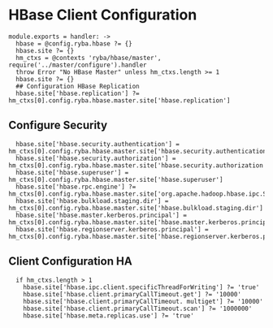 

# HBase Client Configuration

    module.exports = handler: ->
      hbase = @config.ryba.hbase ?= {}
      hbase.site ?= {}
      hm_ctxs = @contexts 'ryba/hbase/master', require('../master/configure').handler
      throw Error "No HBase Master" unless hm_ctxs.length >= 1
      hbase.site ?= {}
      ## Configuration HBase Replication
      hbase.site['hbase.replication'] ?= hm_ctxs[0].config.ryba.hbase.master.site['hbase.replication']

## Configure Security

      hbase.site['hbase.security.authentication'] = hm_ctxs[0].config.ryba.hbase.master.site['hbase.security.authentication']
      hbase.site['hbase.security.authorization'] = hm_ctxs[0].config.ryba.hbase.master.site['hbase.security.authorization']
      hbase.site['hbase.superuser'] = hm_ctxs[0].config.ryba.hbase.master.site['hbase.superuser']
      hbase.site['hbase.rpc.engine'] ?= hm_ctxs[0].config.ryba.hbase.master.site['org.apache.hadoop.hbase.ipc.SecureRpcEngine']
      hbase.site['hbase.bulkload.staging.dir'] = hm_ctxs[0].config.ryba.hbase.master.site['hbase.bulkload.staging.dir']
      hbase.site['hbase.master.kerberos.principal'] = hm_ctxs[0].config.ryba.hbase.master.site['hbase.master.kerberos.principal']
      hbase.site['hbase.regionserver.kerberos.principal'] = hm_ctxs[0].config.ryba.hbase.master.site['hbase.regionserver.kerberos.principal']

## Client Configuration HA

      if hm_ctxs.length > 1
        hbase.site['hbase.ipc.client.specificThreadForWriting'] ?= 'true'
        hbase.site['hbase.client.primaryCallTimeout.get'] ?= '10000'
        hbase.site['hbase.client.primaryCallTimeout. multiget'] ?= '10000'
        hbase.site['hbase.client.primaryCallTimeout.scan'] ?= '1000000'
        hbase.site['hbase.meta.replicas.use'] ?= 'true'
